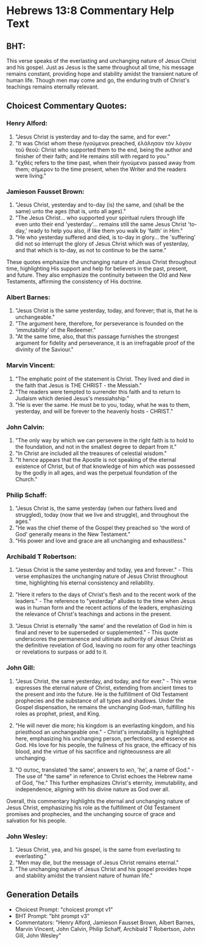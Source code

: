 # Hebrews 13:8 Commentary Help Text

## BHT:
This verse speaks of the everlasting and unchanging nature of Jesus Christ and his gospel. Just as Jesus is the same throughout all time, his message remains constant, providing hope and stability amidst the transient nature of human life. Though men may come and go, the enduring truth of Christ's teachings remains eternally relevant.

## Choicest Commentary Quotes:
### Henry Alford:
1. "Jesus Christ is yesterday and to-day the same, and for ever."
2. "It was Christ whom these ἡγούμενοι preached, ἐλάλησαν τὸν λόγον τοῦ θεοῦ: Christ who supported them to the end, being the author and finisher of their faith; and He remains still with regard to you."
3. "ἐχθές refers to the time past, when their ἡγούμενοι passed away from them; σήμερον to the time present, when the Writer and the readers were living."

### Jamieson Fausset Brown:
1. "Jesus Christ, yesterday and to-day (is) the same, and (shall be the same) unto the ages (that is, unto all ages)." 
2. "The Jesus Christ... who supported your spiritual rulers through life even unto their end 'yesterday'... remains still the same Jesus Christ 'to-day,' ready to help you also, if like them you walk by 'faith' in Him."
3. "He who yesterday suffered and died, is to-day in glory... the 'suffering' did not so interrupt the glory of Jesus Christ which was of yesterday, and that which is to-day, as not to continue to be the same."

These quotes emphasize the unchanging nature of Jesus Christ throughout time, highlighting His support and help for believers in the past, present, and future. They also emphasize the continuity between the Old and New Testaments, affirming the consistency of His doctrine.

### Albert Barnes:
1. "Jesus Christ is the same yesterday, today, and forever; that is, that he is unchangeable."
2. "The argument here, therefore, for perseverance is founded on the 'immutability' of the Redeemer."
3. "At the same time, also, that this passage furnishes the strongest argument for fidelity and perseverance, it is an irrefragable proof of the divinity of the Saviour."

### Marvin Vincent:
1. "The emphatic point of the statement is Christ. They lived and died in the faith that Jesus is THE CHRIST - the Messiah."
2. "The readers were tempted to surrender this faith and to return to Judaism which denied Jesus's messiahship."
3. "He is ever the same. He must be to you, today, what he was to them, yesterday, and will be forever to the heavenly hosts - CHRIST."

### John Calvin:
1. "The only way by which we can persevere in the right faith is to hold to the foundation, and not in the smallest degree to depart from it."
2. "In Christ are included all the treasures of celestial wisdom."
3. "It hence appears that the Apostle is not speaking of the eternal existence of Christ, but of that knowledge of him which was possessed by the godly in all ages, and was the perpetual foundation of the Church."

### Philip Schaff:
1. "Jesus Christ is, the same yesterday (when our fathers lived and struggled), today (now that we live and struggle), and throughout the ages."
2. "He was the chief theme of the Gospel they preached so 'the word of God' generally means in the New Testament."
3. "His power and love and grace are all unchanging and exhaustless."

### Archibald T Robertson:
1. "Jesus Christ is the same yesterday and today, yea and forever." - This verse emphasizes the unchanging nature of Jesus Christ throughout time, highlighting his eternal consistency and reliability.

2. "Here it refers to the days of Christ's flesh and to the recent work of the leaders." - The reference to "yesterday" alludes to the time when Jesus was in human form and the recent actions of the leaders, emphasizing the relevance of Christ's teachings and actions in the present.

3. "Jesus Christ is eternally 'the same' and the revelation of God in him is final and never to be superseded or supplemented." - This quote underscores the permanence and ultimate authority of Jesus Christ as the definitive revelation of God, leaving no room for any other teachings or revelations to surpass or add to it.

### John Gill:
1. "Jesus Christ, the same yesterday, and today, and for ever." - This verse expresses the eternal nature of Christ, extending from ancient times to the present and into the future. He is the fulfillment of Old Testament prophecies and the substance of all types and shadows. Under the Gospel dispensation, he remains the unchanging God-man, fulfilling his roles as prophet, priest, and King.

2. "He will never die more; his kingdom is an everlasting kingdom, and his priesthood an unchangeable one." - Christ's immutability is highlighted here, emphasizing his unchanging person, perfections, and essence as God. His love for his people, the fullness of his grace, the efficacy of his blood, and the virtue of his sacrifice and righteousness are all unchanging.

3. "Ο αυτος, translated 'the same', answers to הוא, 'he', a name of God." - The use of "the same" in reference to Christ echoes the Hebrew name of God, "he." This further emphasizes Christ's eternity, immutability, and independence, aligning with his divine nature as God over all.

Overall, this commentary highlights the eternal and unchanging nature of Jesus Christ, emphasizing his role as the fulfillment of Old Testament promises and prophecies, and the unchanging source of grace and salvation for his people.

### John Wesley:
1. "Jesus Christ, yea, and his gospel, is the same from everlasting to everlasting."
2. "Men may die, but the message of Jesus Christ remains eternal."
3. "The unchanging nature of Jesus Christ and his gospel provides hope and stability amidst the transient nature of human life."


## Generation Details
- Choicest Prompt: "choicest prompt v1"
- BHT Prompt: "bht prompt v3"
- Commentators: "Henry Alford, Jamieson Fausset Brown, Albert Barnes, Marvin Vincent, John Calvin, Philip Schaff, Archibald T Robertson, John Gill, John Wesley"
